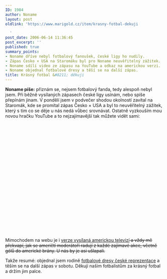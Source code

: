 ```yaml
---
ID: 1984
author: Noname
layout: post
oldlink: 'https://www.marigold.cz/item/krasny-fotbal-dekuji

  '
post_date: 2006-06-14 11:36:45
post_excerpt: ''
published: true
summary_points:
- Noname dříve nebyl fotbalový fanoušek, české ligy ho nudily.
- Zápas Česko × USA na Staromáku byl pro Noname neuvěřitelný zážitek.
- Noname sdílí video ze zápasu na YouTube a odkaz na americkou verzi.
- Noname objednal fotbalové dresy a těší se na další zápas.
title: Krásný fotbal &#8211; děkuji
---
```


<p><strong>Noname píše:</strong> přiznám se, nejsem fotbalový fanda, tedy alespoň nebyl jsem. Při běžně vysílaných zápasech české ligy usínám, nebo spíše přepínám jinam. V pondělí jsem v podvečer shodou okolností zavítal na Staromák, kde se promítal zápas Česko × USA a byl to neuvěřitelný zážitek, který s tím co se děje u nás nedá vůbec srovnávat. Ostatně vyzkouším mou novou hračku YouTube a to nejzajímavější tak můžete vidět sami:</p>

<object width="425" height="350"><param name="movie" value="http://www.youtube.com/v/baLojt7nCYA"></param><embed src="http://www.youtube.com/v/baLojt7nCYA" type="application/x-shockwave-flash" width="425" height="350"></embed></object>
<p>Mimochodem na webu je i <a href="http://www.youtube.com/watch?v=8l_Ug3PEB5E">verze vysílaná americkou televizí</a><del> a vždy mě překvapí, jak se američtí moderátoři radují z každé zajímavé akce, včetně gólů do americké brány. U nás by je asi ušlapali.</del></p>

<p>Takže resumé: objednal jsem rodině <a href="http://fotbal-dresy.cz/">fotbalové dresy české reprezentace</a> a těším se na další zápas v sobotu. Děkuji našim fotbalistům za krásný fotbal a držím jim palce.</p>